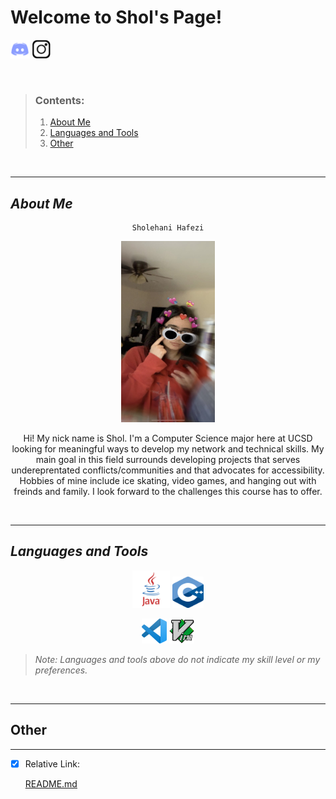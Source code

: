 # **Welcome to Shol's Page!**
[<img src="Photos/discord-logo.png" width="30" height="30">](https://discordapp.com/users/[301450820963139584]) [<img src="Photos/intagram-logo-black.png" width="30" height="30">](https://instagram.com/_sholll_?igshid=YmMyMTA2M2Y=)

<br/>

>### Contents:
>1. [About Me](#about-me)
>2. [Languages and Tools](#languages-and-tools)
>3. [Other](#other)

<br/>

---


## *About Me*
<div align="center"> 

```
Sholehani Hafezi
```

<img src="Photos/UNADJUSTEDNONRAW_thumb_e62.jpg" width="150" height="290">

Hi! My nick name is Shol. I'm a Computer Science major here at UCSD looking for meaningful ways to develop my network and technical skills. My main goal in this field surrounds  developing projects that serves undereprentated conflicts/communities and that advocates for accessibility. Hobbies of mine include ice skating, video games, and hanging out with freinds and family. I look forward to the challenges this course has to offer.

<br/>

---


<div align="left">

## *Languages and Tools*

<div align="center"> 

<img src="Photos/java-logo.png" width="60" height="60"> <img src="Photos/cpp-logo.png" width="50" height="50"> 

<img src="Photos/vs-code-logo.png" width="40" height="40"> <img src="Photos/vim-logo.png" width="40" height="40"> 

<div align="left">

> *Note: Languages and tools above do not indicate my skill level or my preferences.*

<br/>

---


## Other

---

- [x] Relative Link:

    [README.md](README.md)
